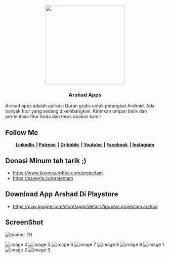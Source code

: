 


<p align="center"><img src="![icon (19)](https://user-images.githubusercontent.com/61135648/115543950-8f8bc380-a2d4-11eb-8b93-5184334e0bb9.png)" width=250></p>

<h3 align="center">
Arshad Apps

</h3>



Arshad apps adalah aplikasi Quran gratis untuk perangkat Android. Ada banyak fitur yang sedang dikembangkan. Kirimkan umpan balik dan permintaan fitur Anda dan terus doakan kami!


## Follow Me 
<p align="center">
	<b>
		<a href="linkedin.com/in/asril-mochammad-215860192">
			LinkedIn
		</a>&nbsp;|
		<a href="https://www.patreon.com/user/creators?u=43122521">
			Patreon
		</a>&nbsp;|
		<a href="https://dribbble.com/am523_">
			Dribbble
		</a>&nbsp;|
		<a href="https://www.youtube.com/channel/UCwI8AQlBewsdxbyk2r4n9CQ">
			Youtube
		</a>&nbsp;|
		<a href="https://web.facebook.com/project523">
			Facebook
		</a>&nbsp;|
		<a href="https://www.instagram.com/0x0000523am/">
			Instagram
		</a>
	</b>
  </p>
  
  

## Donasi Minum teh tarik ;)
- https://www.buymeacoffee.com/projectam
- https://saweria.co/projectam

## Download App Arshad Di Playstore
- https://play.google.com/store/apps/details?id=com.projectam.arshad

## ScreenShot

![banner (3)](https://user-images.githubusercontent.com/61135648/115543761-55222680-a2d4-11eb-9bcc-2a44b5d9b077.png)


![image 4](https://user-images.githubusercontent.com/61135648/115543329-d5945780-a2d3-11eb-94ed-ea9ea3da7c7b.png)
![image 5](https://user-images.githubusercontent.com/61135648/115543335-d75e1b00-a2d3-11eb-812c-3fd8083c9c3f.png)
![image 6](https://user-images.githubusercontent.com/61135648/115543337-d7f6b180-a2d3-11eb-83fe-1d4f73ee8a88.png)
![image 7](https://user-images.githubusercontent.com/61135648/115543338-d7f6b180-a2d3-11eb-8e6b-4449e6c7d002.png)
![image 8](https://user-images.githubusercontent.com/61135648/115543339-d88f4800-a2d3-11eb-975d-fbd5384b963a.png)
![image 9](https://user-images.githubusercontent.com/61135648/115543345-da590b80-a2d3-11eb-8f5f-3d46f09f27b0.png)
![image 1](https://user-images.githubusercontent.com/61135648/115543350-db8a3880-a2d3-11eb-9c46-469e2ec6e153.png)
![image 2](https://user-images.githubusercontent.com/61135648/115543360-dd53fc00-a2d3-11eb-93a0-7b82ed9e879c.png)
![image 3](https://user-images.githubusercontent.com/61135648/115543364-df1dbf80-a2d3-11eb-8edb-9d549f91e6ca.png)

